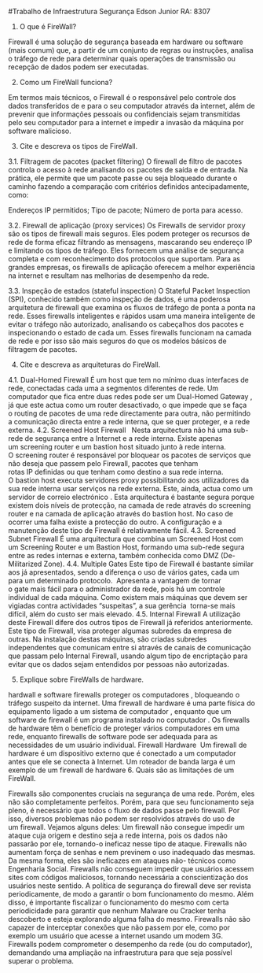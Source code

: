 #Trabalho de Infraestrutura Segurança
Edson Junior RA: 8307

1. O que é FireWall?

Firewall é uma solução de segurança baseada em hardware ou software (mais comum) que, a partir de um conjunto de regras ou instruções, analisa o tráfego de rede para determinar quais operações de transmissão ou recepção de dados podem ser executadas.

2. Como um FireWall funciona?

Em termos mais técnicos, o Firewall é o responsável pelo controle dos dados transferidos de e para o seu computador através da internet, além de prevenir que informações pessoais ou confidenciais sejam transmitidas pelo seu computador para a internet e impedir a invasão da máquina por software malicioso.

3. Cite e descreva os tipos de FireWall.
 
3.1. Filtragem de pacotes (packet filtering)
O firewall de filtro de pacotes controla o acesso à rede analisando os pacotes de saída e de entrada. Na prática, ele permite que um pacote passe ou seja bloqueado durante o caminho fazendo a comparação com critérios definidos antecipadamente, como:

Endereços IP permitidos;
Tipo de pacote;
Número de porta para acesso.

3.2. Firewall de aplicação (proxy services)
Os Firewalls de servidor proxy são os tipos de firewall mais seguros. Eles podem proteger os recursos de rede de forma eficaz filtrando as mensagens, mascarando seu endereço IP e limitando os tipos de tráfego.
Eles fornecem uma análise de segurança completa e com reconhecimento dos protocolos que suportam. Para as grandes empresas, os firewalls de aplicação oferecem a melhor experiência na internet e resultam nas melhorias de desempenho da rede.

3.3. Inspeção de estados (stateful inspection)
O Stateful Packet Inspection (SPI), conhecido também como inspeção de dados, é uma poderosa arquitetura de firewall que examina os fluxos de tráfego de ponta a ponta na rede. Esses firewalls inteligentes e rápidos usam uma maneira inteligente de evitar o tráfego não autorizado, analisando os cabeçalhos dos pacotes e inspecionando o estado de cada um.
Esses firewalls funcionam na camada de rede e por isso são mais seguros do que os modelos básicos de filtragem de pacotes.

4. Cite e descreva as arquiteturas do FireWall.

4.1. Dual-Homed Firewall
É um host que tem no mínimo duas interfaces de rede, conectadas cada uma a segmentos diferentes de rede. Um computador que fica entre duas redes pode ser um Dual-Homed Gateway , já que este actua como um router desactivado, o que impede que se faça o routing de pacotes de uma rede directamente para outra, não permitindo a comunicação directa entre a rede interna, que se quer proteger, e a rede externa.
4.2. Screened Host Firewall  
Nesta arquitectura não há uma sub-rede de segurança entre a Internet e a rede interna. Existe apenas um screening router e um bastion host situado junto à rede interna.
O screening router é responsável por bloquear os pacotes de serviços que não deseja que passem pelo Firewall, pacotes que tenham rotas IP definidas ou que tenham como destino a sua rede interna.
O bastion host executa servidores proxy possibilitando aos utilizadores da sua rede interna usar serviços na rede externa. Este, ainda, actua como um servidor de correio electrónico .
Esta arquitectura é bastante segura porque existem dois níveis de protecção, na camada de rede através do screening router e na camada de aplicação através do bastion host. No caso de ocorrer uma falha existe a protecção do outro. A configuração e a manutenção deste tipo de Firewall é relativamente fácil.
4.3. Screened Subnet Firewall
É uma arquitectura que combina um Screened Host com um Screening Router e um Bastion Host, formando uma sub-rede segura entre as redes internas e externa, também conhecida como DMZ (De-Militarized Zone).
4.4. Multiple Gates
Este tipo de Firewall é bastante similar aos já apresentados, sendo a diferença o uso de vários gates, cada um para um determinado protocolo.  Apresenta a vantagem de tornar o gate mais fácil para o administrador da rede, pois há um controle individual de cada máquina. Como existem mais máquinas que devem ser vigiadas contra actividades “suspeitas”, a sua gerência  torna-se mais difícil, além do custo ser mais elevado.
4.5. Internal Firewall
A utilização deste Firewall difere dos outros tipos de Firewall já referidos anteriormente. Este tipo de Firewall, visa proteger algumas subredes da empresa de outras. Na instalação destas máquinas, são criadas subredes independentes que comunicam entre si através de canais de comunicação que passam pelo Internal Firewall, usando algum tipo de encriptação para evitar que os dados sejam entendidos por pessoas não autorizadas.

5. Explique sobre FireWalls de hardware.

hardwall e software firewalls proteger os computadores , bloqueando o tráfego suspeito da internet. Uma firewall de hardware é uma parte física do equipamento ligado a um sistema de computador , enquanto que um software de firewall é um programa instalado no computador . Os firewalls de hardware têm o benefício de proteger vários computadores em uma rede, enquanto firewalls de software pode ser adequada para as necessidades de um usuário individual. Firewall Hardware 
Um firewall de hardware é um dispositivo externo que é conectado a um computador antes que ele se conecta à Internet. Um roteador de banda larga é um exemplo de um firewall de hardware
6. Quais são as limitações de um FireWall.

Firewalls são componentes cruciais na segurança de uma rede. Porém, eles não são completamente perfeitos. Porém, para que seu funcionamento seja pleno, é necessário que todos o fluxo de dados passe pelo firewall. Por isso, diversos problemas não podem ser resolvidos através do uso de um firewall. Vejamos alguns deles:
Um firewall não consegue impedir um ataque cuja origem e destino seja a rede interna, pois os dados não passarão por ele, tornando-o ineficaz nesse tipo de ataque.
Firewalls não aumentam força de senhas e nem previnem o uso inadequado das mesmas. Da mesma forma, eles são ineficazes em ataques não- técnicos como Engenharia Social.
Firewalls não conseguem impedir que usuários acessem sites com códigos maliciosos, tornando necessária a conscientização dos usuários neste sentido.
A política de segurança do firewall deve ser revista periodicamente, de modo a garantir o bom funcionamento do mesmo. Além disso, é importante fiscalizar o funcionamento do mesmo com certa periodicidade para garantir que nenhum Malware ou Cracker tenha descoberto e esteja explorando alguma falha do mesmo.
Firewalls não são capazer de interceptar conexões que não passem por ele, como por exemplo um usuário que acesse a internet usando um modem 3G.
Firewalls podem comprometer o desempenho da rede (ou do computador), demandando uma ampliação na infraestrutura para que seja possível superar o problema.





